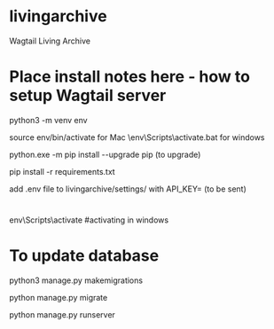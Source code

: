 # livingarchive
Wagtail Living Archive
# Place install notes here - how to setup Wagtail server

python3 -m venv env

source env/bin/activate for Mac
\env\Scripts\activate.bat for windows

python.exe -m pip install --upgrade pip (to upgrade)

pip install -r requirements.txt

add .env file to livingarchive/settings/ with API_KEY= (to be sent)

#
env\Scripts\activate    #activating in windows

# To update database
python3 manage.py makemigrations

python manage.py migrate 

python manage.py runserver
